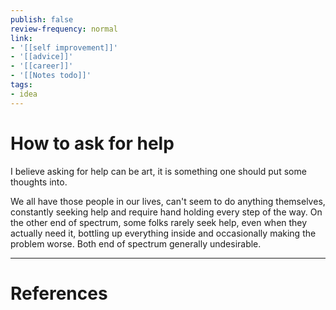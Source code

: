 ```yaml
---
publish: false
review-frequency: normal
link:
- '[[self improvement]]'
- '[[advice]]'
- '[[career]]'
- '[[Notes todo]]'
tags:
- idea
---
```

# How to ask for help
I believe asking for help can be art, it is something one should put some thoughts into.

We all have those people in our lives, can't seem to do anything themselves, constantly seeking help and require hand holding every step of the way. On the other end of spectrum,  some folks rarely seek help, even when they actually need it, bottling up everything inside and occasionally making the problem worse. Both end of spectrum generally undesirable. 



---
# References